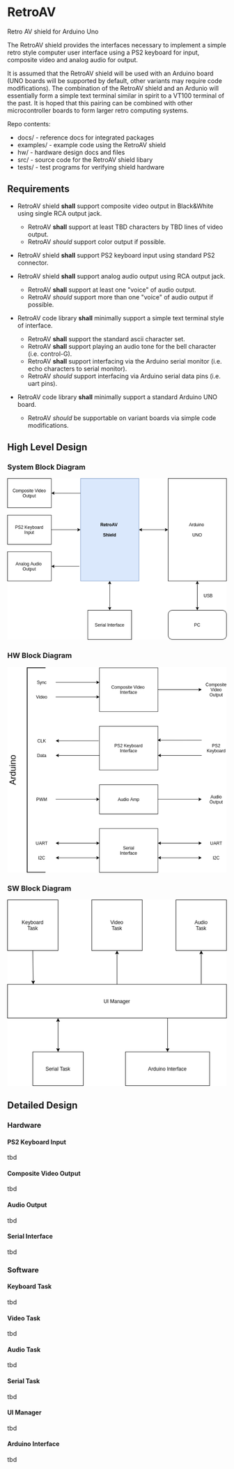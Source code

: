 # RetroAV
Retro AV shield for Arduino Uno 

The RetroAV shield provides the interfaces necessary to implement a simple retro style computer user interface using a PS2 keyboard for input, composite video and analog audio for output.  

It is assumed that the RetroAV shield will be used with an Arduino board (UNO boards will be supported by default, other variants may require code modifications).  The combination of the RetroAV shield and an Ardunio will essentially form a simple text terminal similar in spirit to a VT100 terminal of the past.  It is hoped that this pairing can be combined with other microcontroller boards to form larger retro computing systems.


Repo contents:

* docs/          - reference docs for integrated packages
* examples/      - example code using the RetroAV shield
* hw/            - hardware design docs and files
* src/           - source code for the RetroAV shield libary
* tests/         - test programs for verifying shield hardware


## Requirements

* RetroAV shield **shall** support composite video output in Black&White using single RCA output jack.  
  * RetroAV **shall** support at least TBD characters by TBD lines of video output. 
  * RetroAV *should* support color output if possible.

* RetroAV shield **shall** support PS2 keyboard input using standard PS2 connector.

* RetroAV shield **shall** support analog audio output using RCA output jack.
  * RetroAV **shall** support at least one "voice" of audio output.
  * RetroAV *should* support more than one "voice" of audio output if possible.

* RetroAV code library **shall** minimally support a simple text terminal style of interface.
  * RetroAV **shall** support the standard ascii character set.
  * RetroAV **shall** support playing an audio tone for the bell character (i.e. control-G).
  * RetroAV **shall** support interfacing via the Arduino serial monitor (i.e. echo characters to serial monitor).
  * RetroAV *should* support interfacing via Arduino serial data pins (i.e. uart pins).

* RetroAV code library **shall** minimally support a standard Arduino UNO board.
  * RetroAV *should* be supportable on variant boards via simple code modifications.


## High Level Design

### System Block Diagram

![system](https://github.com/dervish77/RetroAV/blob/master/docs/RetroAV-System-Block-Diagram.png?raw=true)

### HW Block Diagram

![HW](https://github.com/dervish77/RetroAV/blob/master/docs/RetroAV-HW-Block-Diagram.png?raw=true)

### SW Block Diagram

![SW](https://github.com/dervish77/RetroAV/blob/master/docs/RetroAV-SW-Block-Diagram.png?raw=true)


## Detailed Design

### Hardware

#### PS2 Keyboard Input

tbd

#### Composite Video Output

tbd

#### Audio Output

tbd

#### Serial Interface

tbd

### Software

#### Keyboard Task

tbd

#### Video Task

tbd

#### Audio Task

tbd

#### Serial Task

tbd

#### UI Manager

tbd

#### Arduino Interface

tbd

